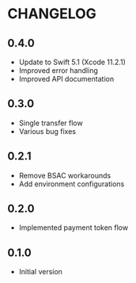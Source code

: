 # CHANGELOG

## 0.4.0
 - Update to Swift 5.1 (Xcode 11.2.1)
 - Improved error handling
 - Improved API documentation

## 0.3.0
 - Single transfer flow
 - Various bug fixes

## 0.2.1
 - Remove BSAC workarounds
 - Add environment configurations

## 0.2.0
 - Implemented payment token flow 

## 0.1.0
 - Initial version
